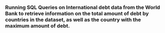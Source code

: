 ﻿### Running SQL Queries on International debt data from the World Bank to retrieve information on the total amount of debt by countries in the dataset, as well as the country with the maximum amount of debt.
